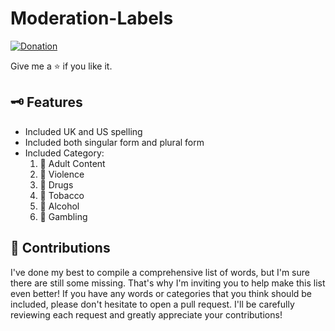 # Moderation-Labels
[![Donation](https://img.shields.io/static/v1?label=Donation&message=❤️&style=social)](https://github.com/soranoo/Donation)

Give me a ⭐ if you like it.


## 🗝️ Features
* Included UK and US spelling
* Included both singular form and plural form
* Included Category:
  1. 🔞 Adult Content
  2. 🔪 Violence
  3. 💊 Drugs
  4. 🚬 Tobacco
  5. 🍺 Alcohol
  6. 🎰 Gambling

## 🦔 Contributions
I've done my best to compile a comprehensive list of words, but I'm sure there are still some missing. That's why I'm inviting you to help make this list even better! If you have any words or categories that you think should be included, please don't hesitate to open a pull request. I'll be carefully reviewing each request and greatly appreciate your contributions!
